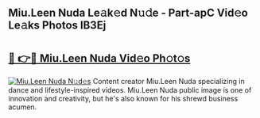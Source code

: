 ## Miu.Leen Nuda Le𝚊k𝚎d N𝚞𝚍e - Part-apC Vid𝚎o Le𝚊ks Photos lB3Ej

# <h2><a href="http://fbea864.evod.top/?m=Miu.Leen+Nuda">🔗 👉🔴 Miu.Leen Nuda Vid𝚎o Ph𝚘t𝚘s</a></h2>

[![Miu.Leen Nuda N𝚞d𝚎s](https://i.imgur.com/8V9OHl7.gif)](http://fbea864.evod.top/?m=Miu.Leen+Nuda)
Content creator Miu.Leen Nuda specializing in dance and lifestyle-inspired videos. Miu.Leen Nuda public image is one of innovation and creativity, but he's also known for his shrewd business acumen. 
